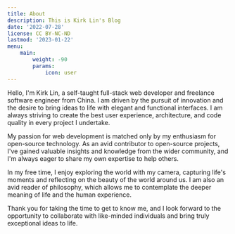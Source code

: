 ```yaml
---
title: About
description: This is Kirk Lin's Blog
date: '2022-07-28'
license: CC BY-NC-ND
lastmod: '2023-01-22'
menu:
    main: 
        weight: -90
        params:
            icon: user
---
```


Hello, I'm Kirk Lin, a self-taught full-stack web developer and freelance software engineer from China. I am driven by the pursuit of innovation and the desire to bring ideas to life with elegant and functional interfaces. I am always striving to create the best user experience, architecture, and code quality in every project I undertake.

My passion for web development is matched only by my enthusiasm for open-source technology. As an avid contributor to open-source projects, I've gained valuable insights and knowledge from the wider community, and I'm always eager to share my own expertise to help others.

In my free time, I enjoy exploring the world with my camera, capturing life's moments and reflecting on the beauty of the world around us. I am also an avid reader of philosophy, which allows me to contemplate the deeper meaning of life and the human experience.

Thank you for taking the time to get to know me, and I look forward to the opportunity to collaborate with like-minded individuals and bring truly exceptional ideas to life.
